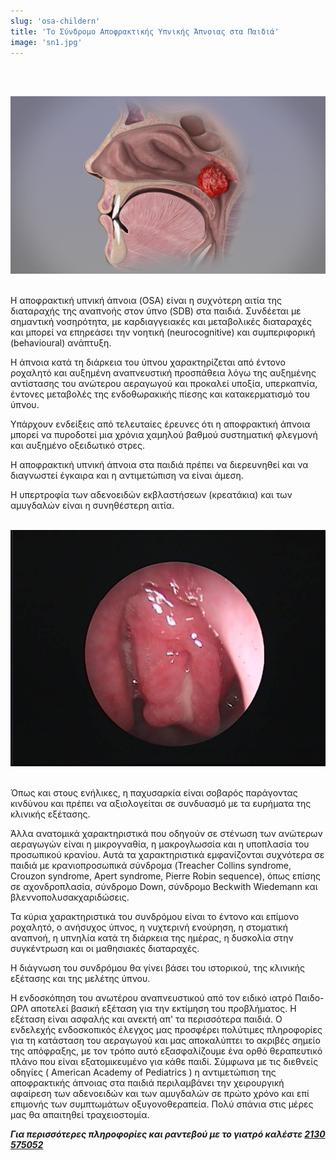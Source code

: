 ```yaml
---
slug: 'osa-childern'
title: 'Το Σύνδρομο Αποφρακτικής Υπνικής Άπνοιας στα Παιδιά'
image: 'sn1.jpg'
---
```

<br/>
<br/>

![alt text](cs3.jpg)
<br/>
<br/>

Η αποφρακτική υπνική άπνοια (OSA) είναι η συχνότερη αιτία της διαταραχής της αναπνοής στον ύπνο (SDB) στα παιδιά. Συνδέεται με σημαντική νοσηρότητα, με καρδιαγγειακές και μεταβολικές διαταραχές και μπορεί να επηρεάσει την νοητική (neurocognitive) και συμπεριφορική (behavioural) ανάπτυξη.

Η άπνοια κατά τη διάρκεια του ύπνου χαρακτηρίζεται από έντονο ροχαλητό και αυξημένη αναπνευστική προσπάθεια λόγω της αυξημένης αντίστασης του ανώτερου αεραγωγού και προκαλεί υποξία, υπερκαπνία, έντονες μεταβολές της ενδοθωρακικής πίεσης και κατακερματισμό του ύπνου.

Υπάρχουν ενδείξεις από τελευταίες έρευνες ότι η αποφρακτική άπνοια μπορεί να πυροδοτεί μια χρόνια χαμηλού βαθμού συστηματική φλεγμονή και αυξημένο οξειδωτικό στρες.

Η αποφρακτική υπνική άπνοια στα παιδιά πρέπει να διερευνηθεί και να διαγνωστεί έγκαιρα και η αντιμετώπιση να είναι άμεση.

Η υπερτροφία των αδενοειδών εκβλαστήσεων (κρεατάκια) και των αμυγδαλών είναι η συνηθέστερη αιτία.
<br/>
<br/>

![alt text](1.jpg)
<br/>
<br/>

Όπως και στους ενήλικες, η παχυσαρκία είναι σοβαρός παράγοντας κινδύνου και πρέπει να αξιολογείται σε συνδυασμό με τα ευρήματα της κλινικής εξέτασης.

Άλλα ανατομικά χαρακτηριστικά που οδηγούν σε στένωση των ανώτερων αεραγωγών είναι η μικρογναθία, η μακρογλωσσία και η υποπλασία του προσωπικού κρανίου. Αυτά τα χαρακτηριστικά εμφανίζονται συχνότερα σε παιδιά με κρανιοπροσωπικά σύνδρομα (Treacher Collins syndrome, Crouzon syndrome, Apert syndrome, Pierre Robin sequence), όπως επίσης σε αχονδροπλασία, σύνδρομο Down, σύνδρομο Beckwith Wiedemann και βλεννοπολυσακχαριδώσεις.

Τα κύρια χαρακτηριστικά του συνδρόμου είναι το έντονο και επίμονο ροχαλητό, ο ανήσυχος ύπνος, η νυχτερινή ενούρηση, η στοματική αναπνοή, η υπνηλία κατά τη διάρκεια της ημέρας, η δυσκολία στην συγκέντρωση και οι μαθησιακές διαταραχές.

Η διάγνωση του συνδρόμου θα γίνει βάσει του ιστορικού, της κλινικής εξέτασης και της μελέτης ύπνου.

Η ενδοσκόπηση του ανωτέρου αναπνευστικού από τον ειδικό ιατρό Παιδο-ΩΡΛ αποτελεί βασική εξέταση για την εκτίμηση του προβλήματος. Η εξέταση είναι ασφαλής και ανεκτή απ' τα περισσότερα παιδιά. Ο ενδελεχής ενδοσκοπικός έλεγχος μας προσφέρει πολύτιμες πληροφορίες για τη κατάσταση του αεραγωγού και μας αποκαλύπτει το ακριβές σημείο της απόφραξης, με τον τρόπο αυτό εξασφαλίζουμε ένα ορθό θεραπευτικό πλάνο που είναι εξατομικευμένο για κάθε παιδί. Σύμφωνα με τις διεθνείς οδηγίες ( American Academy of Pediatrics ) η αντιμετώπιση της αποφρακτικής άπνοιας στα παιδιά περιλαμβάνει την χειρουργική αφαίρεση των αδενοειδών και των αμυγδαλών σε πρώτο χρόνο και επί επιμονής των συμπτωμάτων οξυγονοθεραπεία. Πολύ σπάνια στις μέρες μας θα απαιτηθεί τραχειοστομία.

***Για περισσότερες πληροφορίες και ραντεβού με το γιατρό καλέστε [2130 575052](tel:2130575052 "2130 575052")***